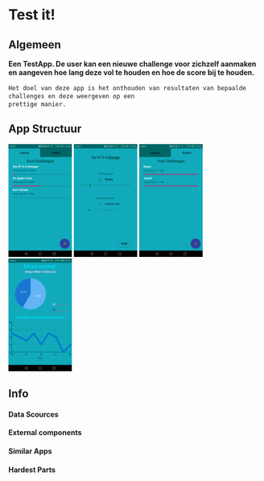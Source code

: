 # Test it!


## Algemeen
**Een TestApp. De user kan een nieuwe challenge voor zichzelf aanmaken en aangeven hoe lang deze vol te houden en hoe de score bij te houden.**

```
Het doel van deze app is het onthouden van resultaten van bepaalde challenges en deze weergeven op een  
prettige manier.  
```


## App Structuur

<img src="https://github.com/Quint-Langeveld/Project/blob/master/doc/Screenshot_20190130-163928.png" width="25%" height="25%"/> <img src="https://github.com/Quint-Langeveld/Project/blob/master/doc/Screenshot_20190130-163823.png" width="25%" height="25%"/> <img src="https://github.com/Quint-Langeveld/Project/blob/master/doc/Screenshot_20190130-163940.png" width="25%" height="25%"/> <img src="https://github.com/Quint-Langeveld/Project/blob/master/doc/Screenshot_20190125-223320.png" width="25%" height="25%"/>

## Info
#### Data Scources 


#### External components


#### Similar Apps


#### Hardest Parts

